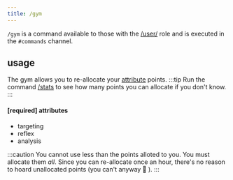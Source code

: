 ```yaml
---
title: /gym
---
```


`/gym` is a command available to those with the [/user/](/reference/roles/#user) role and is executed in the `#commands` channel.

## usage

The gym allows you to re-allocate your [attribute](/reference/attributes/) points.
:::tip
Run the command [/stats](/commands/stats/) to see how many points you can allocate if you don't know.
:::

#### [required] attributes

-   targeting
-   reflex
-   analysis

:::caution
You cannot use less than the points alloted to you. You must allocate them _all_. Since you can re-allocate once an hour, there's no reason to hoard unallocated points (you can't anyway<span>
🙂
</span>).
:::
